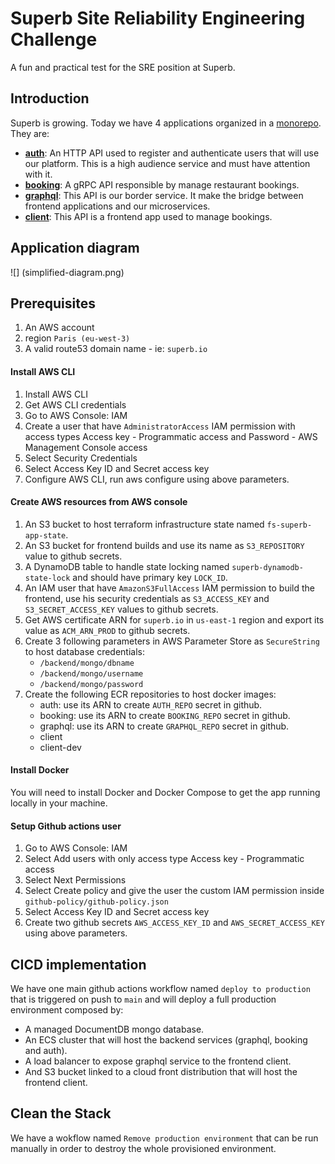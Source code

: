 # Superb Site Reliability Engineering Challenge

A fun and practical test for the SRE position at Superb.

## Introduction

Superb is growing. Today we have 4 applications organized in a [monorepo](https://en.wikipedia.org/wiki/Monorepo). They are:

- **[auth](./auth/)**: An HTTP API used to register and authenticate users that will use our platform. This is a high audience service and must have attention with it.
- **[booking](./booking/)**: A gRPC API responsible by manage restaurant bookings.
- **[graphql](./graphql/)**: This API is our border service. It make the bridge between frontend applications and our microservices.
- **[client](./client/)**: This API is a frontend app used to manage bookings.

## Application diagram

![] (simplified-diagram.png)


## Prerequisites

1. An AWS account
2. region `Paris (eu-west-3)`
3. A valid route53 domain name - ie: `superb.io`

#### Install AWS CLI
1. Install AWS CLI
2. Get AWS CLI credentials
3. Go to AWS Console: IAM
4. Create a user that have `AdministratorAccess` IAM permission with access types Access key - Programmatic access and Password - AWS Management Console access
5. Select Security Credentials
6. Select Access Key ID and Secret access key
7. Configure AWS CLI, run aws configure using above parameters.

#### Create AWS resources from AWS console

1. An S3 bucket to host terraform infrastructure state named `fs-superb-app-state`.
2. An S3 bucket for frontend builds and use its name as `S3_REPOSITORY` value to github secrets.
3. A DynamoDB table to handle state locking named `superb-dynamodb-state-lock` and should have primary key `LOCK_ID`.
4. An IAM user that have `AmazonS3FullAccess` IAM permission to build the frontend, use his security credentials as `S3_ACCESS_KEY` and `S3_SECRET_ACCESS_KEY` values to github secrets.
5. Get AWS certificate ARN for `superb.io` in `us-east-1` region and export its value as `ACM_ARN_PROD` to github secrets.
6. Create 3 following parameters in AWS Parameter Store as `SecureString` to host database credentials:
   - `/backend/mongo/dbname` 
   - `/backend/mongo/username`
   - `/backend/mongo/password`
7. Create the following ECR repositories to host docker images:
   - auth: use its ARN to create `AUTH_REPO` secret in github.
   - booking: use its ARN to create `BOOKING_REPO` secret in github.
   - graphql: use its ARN to create `GRAPHQL_REPO` secret in github.
   - client
   - client-dev

#### Install Docker
You will need to install Docker and Docker Compose to get the app running locally in your machine.

#### Setup Github actions user

1. Go to AWS Console: IAM
2. Select Add users with only access type Access key - Programmatic access
3. Select Next Permissions
4. Select Create policy and give the user the custom IAM permission inside `github-policy/github-policy.json`
5. Select Access Key ID and Secret access key
6. Create two github secrets `AWS_ACCESS_KEY_ID` and `AWS_SECRET_ACCESS_KEY` using above parameters.

## CICD implementation
We have one main github actions workflow named `deploy to production` that is triggered on push to `main` and will deploy a full production environment composed by:
-  A managed DocumentDB mongo database.
-  An ECS cluster that will host the backend services (graphql, booking and auth).
-  A load balancer to expose graphql service to the frontend client.
-  And S3 bucket linked to a cloud front distribution that will host the frontend client.

## Clean the Stack
We have a wokflow named `Remove production environment` that can be run manually in order to destroy the whole provisioned environment.